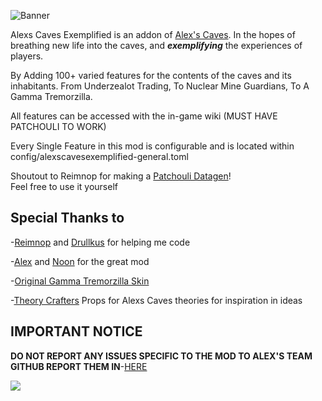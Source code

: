 ![Banner](https://cdn.modrinth.com/data/cached_images/c31a6bdf93d4b0a7d9be59fcb4d1d0d83c95a4df.png)

Alexs Caves Exemplified is an addon of [Alex's Caves](https://modrinth.com/mod/alexs-caves). In the hopes of breathing new life into the caves, and **_exemplifying_** the experiences of players.

By Adding 100+ varied features for the contents of the caves and its inhabitants. From Underzealot Trading, To Nuclear Mine Guardians, To A Gamma Tremorzilla.

All features can be accessed with the in-game wiki (MUST HAVE PATCHOULI TO WORK)

Every Single Feature in this mod is configurable and is located within config/alexscavesexemplified-general.toml

Shoutout to Reimnop for making a [Patchouli Datagen](https://github.com/Reimnop/PGen)!  
Feel free to use it yourself

## Special Thanks to

\-[Reimnop](https://modrinth.com/user/Reimnop) and [Drullkus](https://modrinth.com/user/Drullkus) for helping me code

\-[Alex](https://modrinth.com/user/AlexModGuy) and [Noon](https://modrinth.com/user/Noonyeyz) for the great mod

\-[Original Gamma Tremorzilla Skin](https://www.curseforge.com/minecraft/texture-packs/alex-caves-legendary-tremorzilla-skin)

\-[Theory Crafters](https://www.youtube.com/@CraftingTheories) Props for Alexs Caves theories for inspiration in ideas

## IMPORTANT NOTICE

**DO NOT REPORT ANY ISSUES SPECIFIC TO THE MOD TO ALEX'S TEAM GITHUB REPORT THEM IN**\-[HERE](https://github.com/CrimsonCrips/AlexsCavesExemplified/issues)

[![](https://cdn.modrinth.com/data/cached_images/9ed54d41f40b03d6266de16ef110291e86e2c81f.png)](https://discord.gg/S9kUFsmw2f)